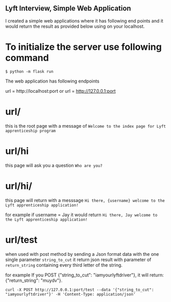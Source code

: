 ## Lyft Interview, Simple Web Application

I created a simple web applications where it has following end points and it would return the result as provided below using on your localhost.

# To initialize the server use following command
```
$ python -m flask run
```

The web application has following endpoints

url = http://localhost:port or url = http://127.0.0.1:port

# url/
this is the root page with a message of ```Welcome to the index page for Lyft apprenticeship program```

# url/hi
this page will ask you a question ```Who are you?```

# url/hi/<username>
this page will return with a messsage ```Hi there, {username} welcome to the Lyft apprenticeship application!```

for example if username = Jay
it would return ```Hi there, Jay welcome to the Lyft apprenticeship application! ```

# url/test
when used with post method by sending a Json format data with the one single parameter ```string_to_cut``` it return json result with parameter of ```return_string``` containing every third letter of the string.

for example
If you POST {"string_to_cut": "iamyourlyftdriver"}, it will return: {"return_string": "muydv"}.
```
curl -X POST http://127.0.0.1:port/test --data '{"string_to_cut": "iamyourlyftdriver"}' -H 'Content-Type: application/json'
```
